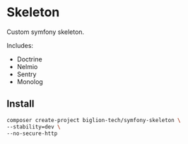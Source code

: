 # Skeleton
Custom symfony skeleton.

Includes:
- Doctrine
- Nelmio
- Sentry
- Monolog

## Install
 ```bash
 composer create-project biglion-tech/symfony-skeleton \
 --stability=dev \
 --no-secure-http
 ```

